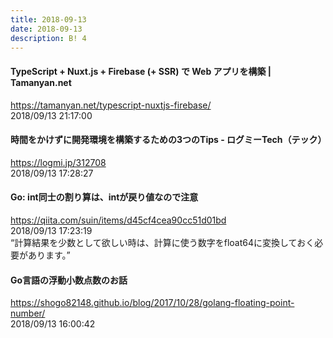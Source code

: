 ```yaml
---
title: 2018-09-13
date: 2018-09-13
description: B! 4
---
```


#### TypeScript + Nuxt.js + Firebase (+ SSR) で Web アプリを構築 | Tamanyan.net
https://tamanyan.net/typescript-nuxtjs-firebase/<br>
2018/09/13 21:17:00<br>


#### 時間をかけずに開発環境を構築するための3つのTips - ログミーTech（テック）
https://logmi.jp/312708<br>
2018/09/13 17:28:27<br>


#### Go: int同士の割り算は、intが戻り値なので注意
https://qiita.com/suin/items/d45cf4cea90cc51d01bd<br>
2018/09/13 17:23:19<br>
“計算結果を少数として欲しい時は、計算に使う数字をfloat64に変換しておく必要があります。”


#### Go言語の浮動小数点数のお話
https://shogo82148.github.io/blog/2017/10/28/golang-floating-point-number/<br>
2018/09/13 16:00:42<br>


